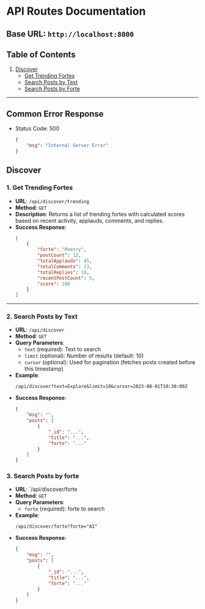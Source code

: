 # API Routes Documentation

## Base URL: `http://localhost:8000`

## Table of Contents

1. [Discover](#discover)
    - [Get Trending Fortes](#1-get-trending-fortes)
    - [Search Posts by Text](#2-search-posts-by-text)
    - [Search Posts by Forte](#3-search-posts-by-forte)

---

## Common Error Response

- Status Code: 500
    ```json
    {
        "msg": "Internal Server Error"
    }
    ```

## Discover

### 1. Get Trending Fortes

- **URL**: `/api/discover/trending`
- **Method**: `GET`
- **Description**: Returns a list of trending fortes with calculated scores based on recent activity, applauds, comments, and replies.
- **Success Response**:
    ```json
    [
        {
            "forte": "Poetry",
            "postCount": 12,
            "totalApplauds": 45,
            "totalComments": 23,
            "totalReplies": 10,
            "recentPostCount": 5,
            "score": 200
        }
    ]
    ```

---

### 2. Search Posts by Text

- **URL**: `/api/discover`
- **Method**: `GET`
- **Query Parameters**:
    - `text` (required): Text to search
    - `limit` (optional): Number of results (default: 10)
    - `cursor` (optional): Used for pagination (fetches posts created before this timestamp)
- **Example**:
    ```
    /api/discover?text=Explore&limit=10&cursor=2023-08-01T10:30:00Z
    ```
- **Success Response**:
    ```json
    {
        "msg": "",
        "posts": [
            {
                "_id": "...",
                "title": "...",
                "forte": "..."
            }
        ]
    }
    ```

### 3. Search Posts by forte

- **URL**: `/api/discover/forte
- **Method**: `GET`
- **Query Parameters**:
    - `forte` (required): forte to search
- **Example**:
    ```
    /api/discover/forte?forte="AI"
    ```
- **Success Response**:
    ```json
    {
        "msg": "",
        "posts": [
            {
                "_id": "...",
                "title": "...",
                "forte": "..."
            }
        ]
    }
    ```
